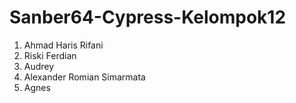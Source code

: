# Sanber64-Cypress-Kelompok12
1. Ahmad Haris Rifani
2. Riski Ferdian
3. Audrey
4. Alexander Romian Simarmata
5. Agnes